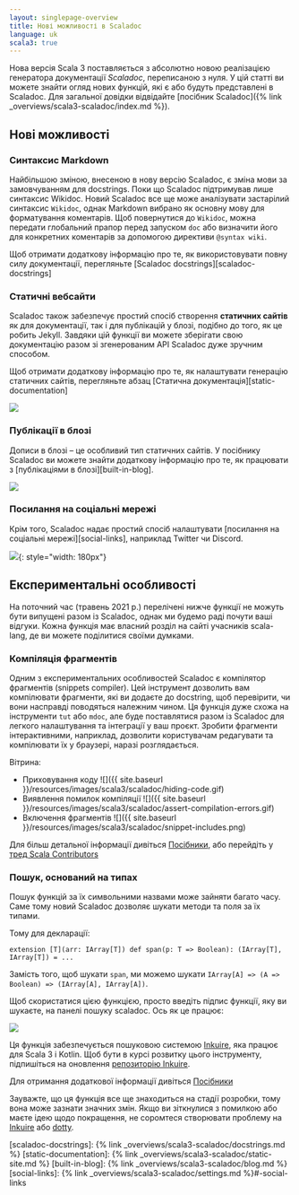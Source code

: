 ```yaml
---
layout: singlepage-overview
title: Нові можливості в Scaladoc
language: uk
scala3: true
---
```


Нова версія Scala 3 поставляється з абсолютно новою реалізацією генератора документації _Scaladoc_, переписаною з нуля.
У цій статті ви можете знайти огляд нових функцій, які є або будуть представлені в Scaladoc.
Для загальної довідки відвідайте [посібник Scaladoc]({% link _overviews/scala3-scaladoc/index.md %}).

## Нові можливості

### Синтаксис Markdown

Найбільшою зміною, внесеною в нову версію Scaladoc, є зміна мови за замовчуванням для docstrings. Поки що Scaladoc підтримував лише синтаксис Wikidoc.
Новий Scaladoc все ще може аналізувати застарілий синтаксис `Wikidoc`, однак Markdown вибрано як основну мову для форматування коментарів.
Щоб повернутися до `Wikidoc`, можна передати глобальний прапор перед запуском `doc` або визначити його для конкретних коментарів за допомогою директиви `@syntax wiki`.

Щоб отримати додаткову інформацію про те, як використовувати повну силу документації, перегляньте [Scaladoc docstrings][scaladoc-docstrings]


### Статичні вебсайти

Scaladoc також забезпечує простий спосіб створення **статичних сайтів** як для документації, так і для публікацій у блозі, подібно до того, як це робить Jekyll.
Завдяки цій функції ви можете зберігати свою документацію разом зі згенерованим API Scaladoc дуже зручним способом.

Щоб отримати додаткову інформацію про те, як налаштувати генерацію статичних сайтів, перегляньте абзац [Статична документація][static-documentation]

![](/resources/images/scala3/scaladoc/static-site.png)

### Публікації в блозі

Дописи в блозі – це особливий тип статичних сайтів. У посібнику Scaladoc ви можете знайти додаткову інформацію про те, як працювати з [публікаціями в блозі][built-in-blog].

![](/resources/images/scala3/scaladoc/blog-post.png)

### Посилання на соціальні мережі

Крім того, Scaladoc надає простий спосіб налаштувати [посилання на соціальні мережі][social-links], наприклад Twitter чи Discord.

![](/resources/images/scala3/scaladoc/social-links.png){: style="width: 180px"}

## Експериментальні особливості

На поточний час (травень 2021 р.) перелічені нижче функції не можуть бути випущені разом із Scaladoc, однак ми будемо раді почути ваші відгуки. 
Кожна функція має власний розділ на сайті учасників scala-lang, де ви можете поділитися своїми думками.

### Компіляція фрагментів

Одним з експериментальних особливостей Scaladoc є компілятор фрагментів (snippets compiler). 
Цей інструмент дозволить вам компілювати фрагменти, які ви додаєте до docstring, щоб перевірити, чи вони насправді поводяться належним чином. 
Ця функція дуже схожа на інструменти `tut` або `mdoc`, але буде поставлятися разом із Scaladoc для легкого налаштування та інтеграції у ваш проєкт. 
Зробити фрагменти інтерактивними, наприклад, дозволити користувачам редагувати та компілювати їх у браузері, наразі розглядається.

Вітрина:
* Приховування коду ![]({{ site.baseurl }}/resources/images/scala3/scaladoc/hiding-code.gif)
* Виявлення помилок компіляції ![]({{ site.baseurl }}/resources/images/scala3/scaladoc/assert-compilation-errors.gif)
* Включення фрагментів ![]({{ site.baseurl }}/resources/images/scala3/scaladoc/snippet-includes.png)

Для більш детальної інформації дивіться [Посібники](/scala3/guides/scaladoc/snippet-compiler.html), або перейдіть у [тред Scala Contributors](https://contributors.scala-lang.org/t/snippet-validation-in-scaladoc-for-scala-3/4976)

### Пошук, оснований на типах

Пошук функцій за їх символьними назвами може зайняти багато часу.
Саме тому новий Scaladoc дозволяє шукати методи та поля за їх типами.

Тому для декларації:
```
extension [T](arr: IArray[T]) def span(p: T => Boolean): (IArray[T], IArray[T]) = ...
```
Замість того, щоб шукати `span`, ми можемо шукати `IArray[A] => (A => Boolean) => (IArray[A], IArray[A])`.

Щоб скористатися цією функцією, просто введіть підпис функції, яку ви шукаєте, на панелі пошуку scaladoc. Ось як це працює:

![](/resources/images/scala3/scaladoc/inkuire-1.0.0-M2_js_flatMap.gif)

Ця функція забезпечується пошуковою системою [Inkuire](https://github.com/VirtusLab/Inkuire), яка працює для Scala 3 і Kotlin. Щоб бути в курсі розвитку цього інструменту, підпишіться на оновлення [репозиторію Inkuire](https://github.com/VirtusLab/Inkuire).

Для отримання додаткової інформації дивіться [Посібники](/scala3/guides/scaladoc/search-engine.html)

Зауважте, що ця функція все ще знаходиться на стадії розробки, тому вона може зазнати значних змін.
Якщо ви зіткнулися з помилкою або маєте ідею щодо покращення, не соромтеся створювати проблему на [Inkuire](https://github.com/VirtusLab/Inkuire/issues/new) або [dotty](https://github.com/lampepfl/dotty/issues/new).

[scaladoc-docstrings]: {% link _overviews/scala3-scaladoc/docstrings.md %}
[static-documentation]: {% link _overviews/scala3-scaladoc/static-site.md %}
[built-in-blog]: {% link _overviews/scala3-scaladoc/blog.md %}
[social-links]: {% link _overviews/scala3-scaladoc/settings.md %}#-social-links
